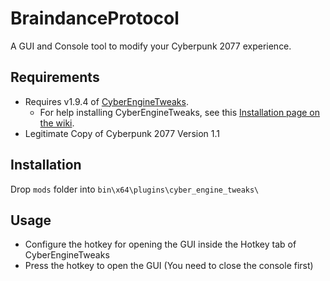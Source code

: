 # BraindanceProtocol

A GUI and Console tool to modify your Cyberpunk 2077 experience.

## Requirements

- Requires v1.9.4 of [CyberEngineTweaks](https://github.com/yamashi/CyberEngineTweaks/tree/v1.9.4).
  - For help installing CyberEngineTweaks, see this [Installation page on the wiki](https://wiki.cybermods.net/cyber-engine-tweaks/getting-started/installing).
- Legitimate Copy of Cyberpunk 2077 Version 1.1

## Installation

Drop `mods` folder into `bin\x64\plugins\cyber_engine_tweaks\`

## Usage

- Configure the hotkey for opening the GUI inside the Hotkey tab of CyberEngineTweaks
- Press the hotkey to open the GUI (You need to close the console first)
